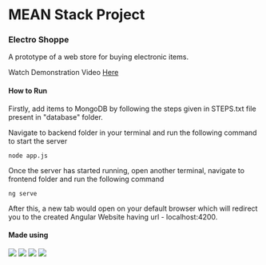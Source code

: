# MEAN Stack Project

<h3>Electro Shoppe</h3>

A prototype of a web store for buying electronic items.

Watch Demonstration Video [Here](https://drive.google.com/file/d/1SfF_ej1I5rWFWNcX7cMNd78H8FNWft8h/view)

<h4>How to Run</h4>

Firstly, add items to MongoDB by following the steps given in STEPS.txt file present in "database" folder.

Navigate to backend folder in your terminal and run the following command to start the server

```
node app.js
```

Once the server has started running, open another terminal, navigate to frontend folder and run the following command

```
ng serve
```

After this, a new tab would open on your default browser which will redirect you to the created Angular Website having url -  localhost:4200.

<h4>Made using</h4>

[![](https://img.shields.io/badge/Mongo_DB-green?style=flat-square&logo=mongodb)](https://flutter.dev/docs)
[![](https://img.shields.io/badge/Express-black?style=flat-square&logo=express)](https://flutter.dev/docs)
[![](https://img.shields.io/badge/Node-green?style=flat-square&logo=mongodb)](https://flutter.dev/docs)
[![](https://img.shields.io/badge/Angular-red?style=flat-square&logo=angular)](https://flutter.dev/docs)
